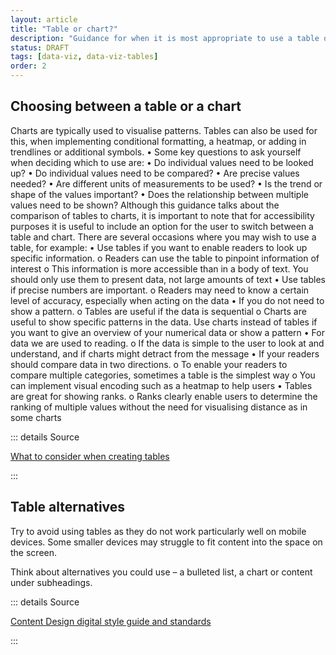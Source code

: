 ```yaml
---
layout: article
title: "Table or chart?"
description: "Guidance for when it is most appropriate to use a table over a chart"
status: DRAFT
tags: [data-viz, data-viz-tables]
order: 2 
---
```

## Choosing between a table or a chart  
  
Charts are typically used to visualise patterns. Tables can also be used for this, when implementing conditional formatting, a heatmap, or adding in trendlines or additional symbols.
•	Some key questions to ask yourself when deciding which to use are:
•	Do individual values need to be looked up?
•	Do individual values need to be compared?
•	Are precise values needed?
•	Are different units of measurements to be used?
•	Is the trend or shape of the values important?
•	Does the relationship between multiple values need to be shown?
Although this guidance talks about the comparison of tables to charts, it is important to note that for accessibility purposes it is useful to include an option for the user to switch between a table and chart.
There are several occasions where you may wish to use a table, for example:
•	Use tables if you want to enable readers to look up specific information. 
o	Readers can use the table to pinpoint information of interest
o	This information is more accessible than in a body of text. You should only use them to present data, not large amounts of text
•	Use tables if precise numbers are important. 
o	Readers may need to know a certain level of accuracy, especially when acting on the data
•	If you do not need to show a pattern.
o	Tables are useful if the data is sequential
o	Charts are useful to show specific patterns in the data. Use charts instead of tables if you want to give an overview of your numerical data or show a pattern
•	For data we are used to reading.
o	If the data is simple to the user to look at and understand, and if charts might detract from the message
•	If your readers should compare data in two directions.
o	To enable your readers to compare multiple categories, sometimes a table is the simplest way
o	You can implement visual encoding such as a heatmap to help users
•	Tables are great for showing ranks.
o	Ranks clearly enable users to determine the ranking of multiple values without the need for visualising distance as in some charts

::: details Source

[What to consider when creating tables][table 1]

:::  
  
## Table alternatives  
  
Try to avoid using tables as they do not work particularly well on mobile devices. Some smaller devices may struggle to fit content into the space on the screen.  
  
Think about alternatives you could use – a bulleted list, a chart or content under subheadings. 
  
::: details Source

[Content Design digital style guide and standards][table 2]

:::


[table 1]: https://blog.datawrapper.de/guide-what-to-consider-when-creating-tables/
[table 2]: https://nhsbsauk.sharepoint.com/sites/DigitalContentDesignTeam/SitePages/NHSBSA-digital-style-guide-and-standards.aspx#tables